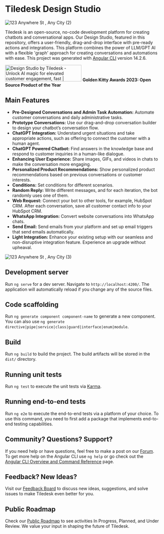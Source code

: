 # Tiledesk Design Studio
![123 Anywhere St , Any City (2)](https://github.com/Tiledesk/design-studio/assets/113347904/ddabd95e-02e4-49d2-b029-4bba9fdefeb7)


Tiledesk is an open-source, no-code development platform for creating chatbots and conversational apps. Our Design Studio, featured in this repository, offers a user-friendly, drag-and-drop interface with pre-ready actions and integrations. This platform combines the power of LLM/GPT AI with a flexible 'graph' approach for creating conversations and automations with ease.
This project was generated with [Angular CLI](https://github.com/angular/angular-cli) version 14.2.6.

<a href="https://www.producthunt.com/posts/design-studio-by-tiledesk?utm_source=badge-golden-kitty-badge&utm_medium=badge&utm_souce=badge-design&#0045;studio&#0045;by&#0045;tiledesk" target="_blank"><img src="https://api.producthunt.com/widgets/embed-image/v1/golden-kitty-badge.svg?post_id=418558&theme=light" alt="Design&#0032;Studio&#0032;by&#0032;Tiledesk - Unlock&#0032;AI&#0032;magic&#0032;for&#0032;elevated&#0032;customer&#0032;engagement&#0044;&#0032;fast | Product Hunt" style="width: 250px; height: 54px;" width="250" height="54" /></a>
**Golden Kitty Awards 2023: Open Source Product of the Year**

## Main Features

- **Pre-Designed Conversations and Admin Task Automation:** Automate customer conversations and daily administrative tasks.
- **Prototype Conversations:** Use our drag-and-drop conversation builder to design your chatbot’s conversation flow.
- **ChatGPT Integration:** Understand urgent situations and take appropriate actions, such as offering to connect the customer with a human agent.
- **ChatGPT Powered Chatbot:** Find answers in the knowledge base and respond to customer inquiries in a human-like dialogue.
- **Enhancing User Experience:** Share images, GIFs, and videos in chats to make the conversation more engaging.
- **Personalized Product Recommendations:** Show personalized product recommendations based on previous conversations or customer interests.
- **Conditions:** Set conditions for different scenarios.
- **Random Reply:** Write different messages, and for each iteration, the bot randomly uses one of them.
- **Web Request:** Connect your bot to other tools, for example, HubSpot CRM. After each conversation, save all customer contact info to your HubSpot CRM.
- **WhatsApp Integration:** Convert website conversations into WhatsApp chats.
- **Send Email:** Send emails from your platform and set up email triggers that send emails automatically.
- **Light Integration:** Enhance your existing setup with our seamless and non-disruptive integration feature. Experience an upgrade without upheaval.
  
![123 Anywhere St , Any City (3)](https://github.com/Tiledesk/design-studio/assets/113347904/bb52e4ff-6d58-4097-a8fd-e65b16255fe6)

## Development server

Run `ng serve` for a dev server. Navigate to `http://localhost:4200/`. The application will automatically reload if you change any of the source files.

## Code scaffolding

Run `ng generate component component-name` to generate a new component. You can also use `ng generate directive|pipe|service|class|guard|interface|enum|module`.

## Build

Run `ng build` to build the project. The build artifacts will be stored in the `dist/` directory.

## Running unit tests

Run `ng test` to execute the unit tests via [Karma](https://karma-runner.github.io).

## Running end-to-end tests

Run `ng e2e` to execute the end-to-end tests via a platform of your choice. To use this command, you need to first add a package that implements end-to-end testing capabilities.

## Community? Questions? Support?

If you need help or have questions, feel free to make a post on our [Forum](https://tiledesk.discourse.group/).
To get more help on the Angular CLI use `ng help` or go check out the [Angular CLI Overview and Command Reference](https://angular.io/cli) page.

## Feedback? New Ideas?

Visit our [Feedback Board](https://tiledesk.sleekplan.app/) to discuss new ideas, suggestions, and solve issues to make Tiledesk even better for you.

## Public Roadmap

Check our [Public Roadmap](https://tiledesk.sleekplan.app/roadmap) to see activities In Progress, Planned, and Under Review. We value your input in shaping the future of Tiledesk.
